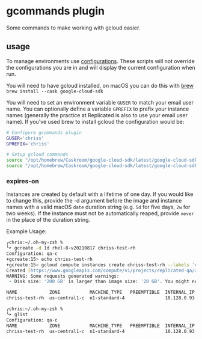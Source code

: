 # gcommands plugin

Some commands to make working with gcloud easier.

## usage

To manage environments use [configurations](https://cloud.google.com/sdk/docs/configurations).
These scripts will not override the configurations you are in and will display the current configuration when run.

You will need to have gcloud installed, on macOS you can do this with [brew](https://formulae.brew.sh/cask/google-cloud-sdk) `brew install --cask google-cloud-sdk`

You will need to set an environment variable `GUSER` to match your email user name. 
You can optionally define a variable `GPREFIX` to prefix your instance names (generally the practice at Replicated is also to use your email user name).
If you've used brew to install gcloud the configuration would be:

```zsh
# Configure gcommands plugin
GUSER='chriss'
GPREFIX='chriss'

# Setup gcloud commands
source "/opt/homebrew/Caskroom/google-cloud-sdk/latest/google-cloud-sdk/completion.zsh.inc"
source "/opt/homebrew/Caskroom/google-cloud-sdk/latest/google-cloud-sdk/path.zsh.inc"
```
### expires-on

Instances are created by default with a lifetime of one day. If you would like to change this, provide the -d argument before the image and instance names with a valid macOS `date` duration string (e.g. `5d` for five days, `2w` for two weeks). If the instance must not be automatically reaped, provide `never` in the place of the duration string.

Example Usage:

```zsh
╭chris:~/.oh-my-zsh %
╰➤ gcreate -d 1d rhel-8-v20210817 chriss-test-rh
Configuration: qa-c
+gcreate:15> echo chriss-test-rh
+gcreate:15> gcloud compute instances create chriss-test-rh --labels 'owner=chriss' '--machine-type=n1-standard-4' '--subnet=default' '--network-tier=PREMIUM' '--maintenance-policy=MIGRATE' '--service-account=846065462912-compute@developer.gserviceaccount.com' '--scopes=https://www.googleapis.com/auth/devstorage.read_only,https://www.googleapis.com/auth/logging.write,https://www.googleapis.com/auth/monitoring.write,https://www.googleapis.com/auth/servicecontrol,https://www.googleapis.com/auth/service.management.readonly,https://www.googleapis.com/auth/trace.append' '--image=rhel-8-v20210817' '--image-project=rhel-cloud' '--boot-disk-size=200GB' '--boot-disk-type=pd-standard' --no-shielded-secure-boot --shielded-vtpm --shielded-integrity-monitoring '--reservation-affinity=any'
Created [https://www.googleapis.com/compute/v1/projects/replicated-qa/zones/us-central1-c/instances/chriss-test-rh].
WARNING: Some requests generated warnings:
 - Disk size: '200 GB' is larger than image size: '20 GB'. You might need to resize the root repartition manually if the operating system does not support automatic resizing. See https://cloud.google.com/compute/docs/disks/add-persistent-disk#resize_pd for details.

NAME            ZONE           MACHINE_TYPE   PREEMPTIBLE  INTERNAL_IP  EXTERNAL_IP   STATUS
chriss-test-rh  us-central1-c  n1-standard-4               10.128.0.93  34.72.173.60  RUNNING

╭chris:~/.oh-my-zsh %
╰➤ glist
Configuration: qa-c
NAME            ZONE           MACHINE_TYPE   PREEMPTIBLE  INTERNAL_IP  EXTERNAL_IP   STATUS
chriss-test-rh  us-central1-c  n1-standard-4               10.128.0.93  34.72.173.60  RUNNING
```

